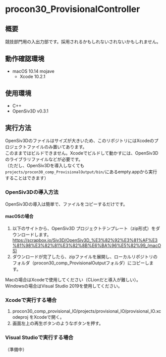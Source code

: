 # procon30_ProvisionalController

## 概要
競技部門用の入出力部です。採用されるかもしれないされないかもしれません。

## 動作確認環境
- macOS 10.14 mojave
  - Xcode 10.2.1

## 使用環境
- C++
- OpenSiv3D v0.3.1

## 実行方法 
OpenSiv3Dのファイルはサイズが大きいため、このリポジトリにはXcodeのプロジェクトファイルのみ置いてあります。  
このままではビルドできません。Xcodeでビルドして動かすには、OpenSiv3Dのライブラリファイルなどが必要です。  
（ただし、OpenSiv3Dを導入しなくても`projects/procon30_comp_ProvisionalOutput/bin/`にあるempty.appから実行することはできます）  

### OpenSiv3Dの導入方法
OpenSiv3Dの導入は簡単で、ファイルをコピーするだけです。  

#### macOSの場合
1. 以下のサイトから、OpenSiv3D プロジェクトテンプレート（zip形式）をダウンロードします。  
https://scrapbox.io/Siv3D/OpenSiv3D_%E3%82%92%E3%81%AF%E3%81%98%E3%82%81%E3%82%8B%E6%BA%96%E5%82%99_(macOS)
2. ダウンロードが完了したら、zipファイルを展開し、ローカルリポジトリのフォルダ（procon30_comp_ProvisionalOutputフォルダ）にコピーします。

Macの場合はXcodeで使用してください（CLionだと導入が難しい）。  
Windowsの場合はVisual Studio 2019を使用してください。

### Xcodeで実行する場合
1. procon30_comp_provisional_IO/projects/provisional_IO/provisional_IO.xcodeproj をXcodeで開く。
2. 画面左上の再生ボタンのようなボタンを押す。

### Visual Studioで実行する場合
（準備中）
